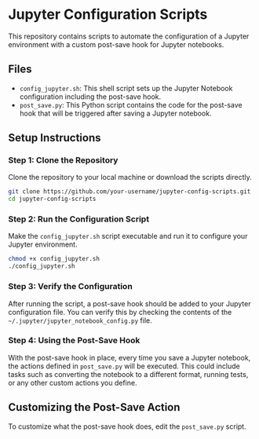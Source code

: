 
# Jupyter Configuration Scripts

This repository contains scripts to automate the configuration of a Jupyter environment with a custom post-save hook for Jupyter notebooks.

## Files

- `config_jupyter.sh`: This shell script sets up the Jupyter Notebook configuration including the post-save hook.
- `post_save.py`: This Python script contains the code for the post-save hook that will be triggered after saving a Jupyter notebook.

## Setup Instructions

### Step 1: Clone the Repository

Clone the repository to your local machine or download the scripts directly.

```sh
git clone https://github.com/your-username/jupyter-config-scripts.git
cd jupyter-config-scripts
```

### Step 2: Run the Configuration Script

Make the `config_jupyter.sh` script executable and run it to configure your Jupyter environment.

```sh
chmod +x config_jupyter.sh
./config_jupyter.sh
```

### Step 3: Verify the Configuration

After running the script, a post-save hook should be added to your Jupyter configuration file.
You can verify this by checking the contents of the `~/.jupyter/jupyter_notebook_config.py` file.

### Step 4: Using the Post-Save Hook

With the post-save hook in place, every time you save a Jupyter notebook, the actions defined in `post_save.py` will be executed.
This could include tasks such as converting the notebook to a different format, running tests, or any other custom actions you define.

## Customizing the Post-Save Action

To customize what the post-save hook does, edit the `post_save.py` script.
